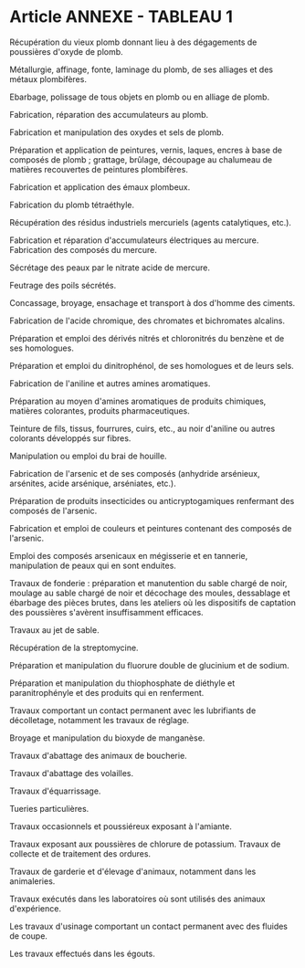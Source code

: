 # Article ANNEXE - TABLEAU 1

Récupération du vieux plomb donnant lieu à des dégagements de poussières d'oxyde de plomb.

Métallurgie, affinage, fonte, laminage du plomb, de ses alliages et des métaux plombifères.

Ebarbage, polissage de tous objets en plomb ou en alliage de plomb.

Fabrication, réparation des accumulateurs au plomb.

Fabrication et manipulation des oxydes et sels de plomb.

Préparation et application de peintures, vernis, laques, encres à base de composés de plomb ; grattage, brûlage, découpage au chalumeau de matières recouvertes de peintures plombifères.

Fabrication et application des émaux plombeux.

Fabrication du plomb tétraéthyle.

Récupération des résidus industriels mercuriels (agents catalytiques, etc.).

Fabrication et réparation d'accumulateurs électriques au mercure. Fabrication des composés du mercure.

Sécrétage des peaux par le nitrate acide de mercure.

Feutrage des poils sécrétés.

Concassage, broyage, ensachage et transport à dos d'homme des ciments.

Fabrication de l'acide chromique, des chromates et bichromates alcalins.

Préparation et emploi des dérivés nitrés et chloronitrés du benzène et de ses homologues.

Préparation et emploi du dinitrophénol, de ses homologues et de leurs sels.

Fabrication de l'aniline et autres amines aromatiques.

Préparation au moyen d'amines aromatiques de produits chimiques, matières colorantes, produits pharmaceutiques.

Teinture de fils, tissus, fourrures, cuirs, etc., au noir d'aniline ou autres colorants développés sur fibres.

Manipulation ou emploi du brai de houille.

Fabrication de l'arsenic et de ses composés (anhydride arsénieux, arsénites, acide arsénique, arséniates, etc.).

Préparation de produits insecticides ou anticryptogamiques renfermant des composés de l'arsenic.

Fabrication et emploi de couleurs et peintures contenant des composés de l'arsenic.

Emploi des composés arsenicaux en mégisserie et en tannerie, manipulation de peaux qui en sont enduites.

Travaux de fonderie : préparation et manutention du sable chargé de noir, moulage au sable chargé de noir et décochage des moules, dessablage et ébarbage des pièces brutes, dans les ateliers où les dispositifs de captation des poussières s'avèrent insuffisamment efficaces.

Travaux au jet de sable.

Récupération de la streptomycine.

Préparation et manipulation du fluorure double de glucinium et de sodium.

Préparation et manipulation du thiophosphate de diéthyle et paranitrophényle et des produits qui en renferment.

Travaux comportant un contact permanent avec les lubrifiants de décolletage, notamment les travaux de réglage.

Broyage et manipulation du bioxyde de manganèse.

Travaux d'abattage des animaux de boucherie.

Travaux d'abattage des volailles.

Travaux d'équarrissage.

Tueries particulières.

Travaux occasionnels et poussiéreux exposant à l'amiante.

Travaux exposant aux poussières de chlorure de potassium. Travaux de collecte et de traitement des ordures.

Travaux de garderie et d'élevage d'animaux, notamment dans les animaleries.

Travaux exécutés dans les laboratoires où sont utilisés des animaux d'expérience.

Les travaux d'usinage comportant un contact permanent avec des fluides de coupe.

Les travaux effectués dans les égouts.
